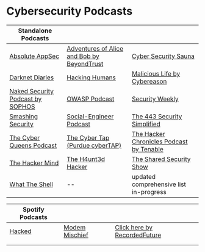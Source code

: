 # Cybersecurity Podcasts

| Standalone Podcasts                                                                    |                                                                                   |                                                                                               |
| -------------------------------------------------------------------------------------- | --------------------------------------------------------------------------------- | --------------------------------------------------------------------------------------------- |
| [Absolute AppSec](https://absoluteappsec.com/)                                         | [Adventures of Alice and Bob by BeyondTrust](https://www.beyondtrust.com/podcast) | [Cyber Security Sauna](https://cybersecuritysauna.libsyn.com/)                                |
| [Darknet Diaries](https://darknetdiaries.com/)                                         | [Hacking Humans](https://thecyberwire.com/podcasts/hacking-humans)                | [Malicious Life by Cybereason](https://malicious.life/)                                       |
| [Naked Security Podcast by SOPHOS](https://nakedsecurity.sophos.com/category/podcast/) | [OWASP Podcast](https://owasp.org/www-project-podcast/)                           | [Security Weekly](https://securityweekly.com/)                                                |
| [Smashing Security](https://www.smashingsecurity.com/)                                 | [Social-Engineer Podcast](https://www.social-engineer.org/podcasts/)              | [The 443 Security Simplified](https://www.secplicity.org/category/the-443/)                   |
| [The Cyber Queens Podcast](https://www.cyberqueenspodcast.com/)                        | [The Cyber Tap (Purdue cyberTAP)](https://cyber.tap.purdue.edu/)                  | [The Hacker Chronicles Podcast by Tenable](https://www.tenable.com/podcast/hacker-chronicles) |
| [The Hacker Mind](https://thehackermind.com/)                                          | [The H4unt3d Hacker](https://thehauntedhacker.com/podcasts)                       | [The Shared Security Show](https://sharedsecurity.net/)                                       |
| [What The Shell](https://whattheshellpod.com/)                                         | --                                                                                | updated comprehensive list in-progress                                                        |

| Spotify Podcasts                                                                         |                                                                                                  |                                                                                                                |
| ---------------------------------------------------------------------------------------- | ------------------------------------------------------------------------------------------------ | -------------------------------------------------------------------------------------------------------------- |
| [Hacked](https://open.spotify.com/show/21zZfOy7VCSIIWlJ64DElv?si=085e8ff8421e4f39\&nd=1) | [Modem Mischief](https://open.spotify.com/show/7zYPND0AQUW8EKEv1RC30s?si=cd40ca10a67e4ae5\&nd=1) | [Click here by RecordedFuture](https://open.spotify.com/show/2kxOETGvN32D6hZu0wPntG?si=44442e9431594bcf\&nd=1) |
|                                                                                          |                                                                                                  |                                                                                                                |
|                                                                                          |                                                                                                  |                                                                                                                |
